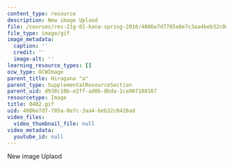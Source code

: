```yaml
---
content_type: resource
description: New image Uplaod
file: /courses/res-21g-01-kana-spring-2010/4086e7d7785a8e7c3aa4beb32c0428ad_0402.gif
file_type: image/gif
image_metadata:
  caption: ''
  credit: ''
  image-alt: ''
learning_resource_types: []
ocw_type: OCWImage
parent_title: Hiragana "a"
parent_type: SupplementalResourceSection
parent_uid: d938c10b-e2ff-ad0b-8bda-1ca907108167
resourcetype: Image
title: 0402.gif
uid: 4086e7d7-785a-8e7c-3aa4-beb32c0428ad
video_files:
  video_thumbnail_file: null
video_metadata:
  youtube_id: null
---
```

New image Uplaod

